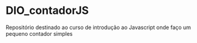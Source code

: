 # DIO_contadorJS
Repositório destinado ao curso de introdução ao Javascript onde faço um pequeno contador simples 
